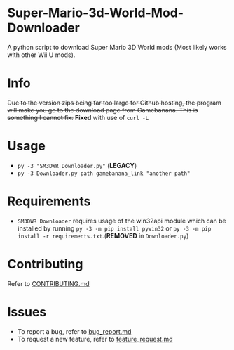# Super-Mario-3d-World-Mod-Downloader
A python script to download Super Mario 3D World mods (Most likely works with other Wii U mods).
# Info
~~Due to the version zips being far too large for Github hosting, the program will make you go to the download page from Gamebanana. This is something I cannot fix.~~
**Fixed** with use of `curl -L`
# Usage
- `py -3 "SM3DWR Downloader.py"` (**LEGACY**)
- `py -3 Downloader.py path gamebanana_link "another path"`
# Requirements
- `SM3DWR Downloader` requires usage of the win32api module which can be installed by running `py -3 -m pip install pywin32` or `py -3 -m pip install -r requirements.txt`.(**REMOVED** in `Downloader.py`)
# Contributing
Refer to [CONTRIBUTING.md](https://github.com/Lord-Giganticus/Super-Mario-3d-World-Repainted-Downloader/blob/main/CONTRIBUTING.md)
# Issues
* To report a bug, refer to [bug_report.md](https://github.com/Lord-Giganticus/Super-Mario-3d-World-Repainted-Downloader/blob/main/.github/ISSUE_TEMPLATE/bug_report.md)
* To request a new feature, refer to [feature_request.md](https://github.com/Lord-Giganticus/Super-Mario-3d-World-Repainted-Downloader/blob/main/.github/ISSUE_TEMPLATE/feature_request.md)
